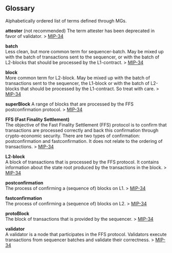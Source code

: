 ## Glossary

Alphabetically ordered list of terms defined through MGs.

**attester**  (not recommended)
The term attester has been deprecated in favor of validator. > [MIP-34](./MIP/mip-34)

**batch**  
Less clean, but more common term for sequencer-batch. May be mixed up with the batch of transactions sent to the sequencer, or with the batch of L2-blocks that should be processed by the L1-contract. > [MIP-34](./MIP/mip-34)

**block**  
More common term for L2-block. May be mixed up with the batch of transactions sent to the sequencer, the L1-block or with the batch of L2-blocks that should be processed by the L1-contract. So treat with care. > [MIP-34](./MIP/mip-34)

**superBlock**
A range of blocks that are processed by the FFS postconfirmation protocol. > [MIP-34](./MIP/mip-34)

**FFS (Fast Finality Settlement)**  
The objective of the Fast Finality Settlement (FFS) protocol is to confirm that transactions are processed correctly and back this confirmation through crypto-economic security. There are two types of confirmation: postconfirmation and fastconfirmation. It does not relate to the ordering of transactions. > [MIP-34](./MIP/mip-34)

**L2-block**  
A block of transactions that is processed by the FFS protocol. It contains information about the state root produced by the transactions in the block. > [MIP-34](./MIP/mip-34)

**postconfirmation**  
The process of confirming a (sequence of) blocks on L1. > [MIP-34](./MIP/mip-34)

**fastconfirmation**  
The process of confirming a (sequence of) blocks on L2. > [MIP-34](./MIP/mip-34)

**protoBlock**  
The block of transactions that is provided by the sequencer. > [MIP-34](./MIP/mip-34)

**validator**  
A validator is a node that participates in the FFS protocol. Validators execute transactions from sequencer batches and validate their correctness. > [MIP-34](./MIP/mip-34)

